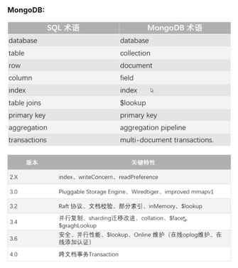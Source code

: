### MongoDB:

![mongo和关系型数据库对比](https://github.com/g453030291/java-2/blob/master/images/mongo和关系型数据库对比.png)

![mongo各版本特性](https://github.com/g453030291/java-2/blob/master/images/mongo各版本特性.png)



